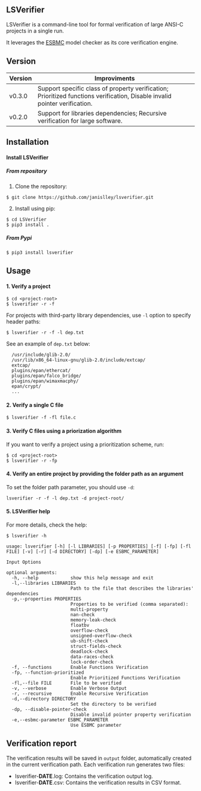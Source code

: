 ## LSVerifier

LSVerifier is a command-line tool for formal verification of large ANSI-C projects in a single run. 

It leverages the [ESBMC](https://github.com/esbmc/esbmc) model checker as its core verification engine.

## Version

| Version | Improviments |
|---------|--------------|
| v0.3.0  | Support specific class of property verification; Prioritized functions verification, Disable invalid pointer verification. |
| v0.2.0  | Support for libraries dependencies; Recursive verification for large software. |

## Installation

#### Install LSVerifier

##### From repository

1. Clone the repository:

```
$ git clone https://github.com/janislley/lsverifier.git
```

2. Install using pip:

```
$ cd LSVerifier
$ pip3 install .
```

##### From Pypi

```
$ pip3 install lsverifier
```

## Usage

#### 1. Verify a project
```
$ cd <project-root>
$ lsverifier -r -f
```

For projects with third-party library dependencies, use ```-l``` option to specify header paths:

```
$ lsverifier -r -f -l dep.txt
```

See an example of ```dep.txt``` below:

```
  /usr/include/glib-2.0/
  /usr/lib/x86_64-linux-gnu/glib-2.0/include/extcap/
  extcap/
  plugins/epan/ethercat/
  plugins/epan/falco_bridge/
  plugins/epan/wimaxmacphy/
  epan/crypt/
  ...
```

#### 2. Verify a single C file

```
$ lsverifier -f -fl file.c
```

#### 3. Verify C files using a priorization algorithm

If you want to verify a project using a prioritization scheme, run:

```
$ cd <project-root>
$ lsverifier -r -fp
```

#### 4. Verify an entire project by providing the folder path as an argument

To set the folder path parameter, you should use ```-d```:

```
lsverifier -r -f -l dep.txt -d project-root/
```

#### 5. LSVerifier help

For more details, check the help:

```
$ lsverifier -h

usage: lsverifier [-h] [-l LIBRARIES] [-p PROPERTIES] [-f] [-fp] [-fl FILE] [-v] [-r] [-d DIRECTORY] [-dp] [-e ESBMC_PARAMETER]

Input Options

optional arguments:
  -h, --help            show this help message and exit
  -l,--libraries LIBRARIES
                        Path to the file that describes the libraries' dependencies
  -p,--properties PROPERTIES
                        Properties to be verified (comma separated):
                        multi-property
                        nan-check
                        memory-leak-check
                        floatbv
                        overflow-check
                        unsigned-overflow-check
                        ub-shift-check
                        struct-fields-check
                        deadlock-check
                        data-races-check
                        lock-order-check
  -f, --functions       Enable Functions Verification
  -fp, --function-prioritized
                        Enable Prioritized Functions Verification
  -fl,--file FILE       File to be verified
  -v, --verbose         Enable Verbose Output
  -r, --recursive       Enable Recursive Verification
  -d,--directory DIRECTORY
                        Set the directory to be verified
  -dp, --disable-pointer-check
                        Disable invalid pointer property verification
  -e,--esbmc-parameter ESBMC_PARAMETER
                        Use ESBMC parameter
```

## Verification report

The verification results will be saved in ```output``` folder, automatically created in the current verification path. Each verification run generates two files:

- lsverifier-**DATE**.log: Contains the verification output log.
- lsverifier-**DATE**.csv: Contains the verification results in CSV format.